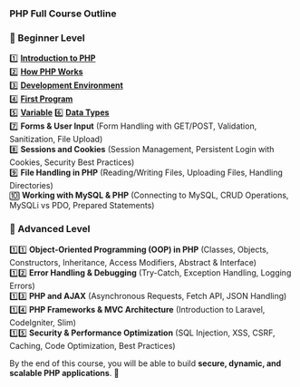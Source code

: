 ### **PHP Full Course Outline**  

### **🔹 Beginner Level**
1️⃣ [**Introduction to PHP**](https://github.com/musarafhossain/PHP-Notes/tree/main/1_Introduction%20to%20PHP)  
2️⃣ [**How PHP Works**](https://github.com/musarafhossain/PHP-Notes/tree/main/2_How%20PHP%20Works)  
3️⃣ [**Development Environment**](https://github.com/musarafhossain/PHP-Notes/tree/main/3_Development%20Environment)  
4️⃣ [**First Program**](https://github.com/musarafhossain/PHP-Notes/tree/main/4_First%20Program)  
5️⃣ [**Variable**](https://github.com/musarafhossain/PHP-Notes/tree/main/5_Variable) 
6️⃣ [**Data Types**]()  
7️⃣ **Forms & User Input** (Form Handling with GET/POST, Validation, Sanitization, File Upload)  
8️⃣ **Sessions and Cookies** (Session Management, Persistent Login with Cookies, Security Best Practices)  
9️⃣ **File Handling in PHP** (Reading/Writing Files, Uploading Files, Handling Directories)  
🔟 **Working with MySQL & PHP** (Connecting to MySQL, CRUD Operations, MySQLi vs PDO, Prepared Statements)  

### **🔹 Advanced Level**  
1️⃣1️⃣ **Object-Oriented Programming (OOP) in PHP** (Classes, Objects, Constructors, Inheritance, Access Modifiers, Abstract & Interface)  
1️⃣2️⃣ **Error Handling & Debugging** (Try-Catch, Exception Handling, Logging Errors)  
1️⃣3️⃣ **PHP and AJAX** (Asynchronous Requests, Fetch API, JSON Handling)  
1️⃣4️⃣ **PHP Frameworks & MVC Architecture** (Introduction to Laravel, CodeIgniter, Slim)  
1️⃣5️⃣ **Security & Performance Optimization** (SQL Injection, XSS, CSRF, Caching, Code Optimization, Best Practices)  

By the end of this course, you will be able to build **secure, dynamic, and scalable PHP applications**. 🚀  